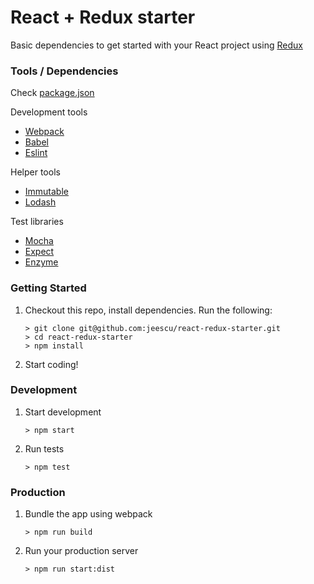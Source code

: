 # React + Redux starter

Basic dependencies to get started with your React project using [Redux](http://redux.js.org/)

### Tools / Dependencies

Check [package.json](https://github.com/jeescu/react-redux-starter/blob/master/package.json)

Development tools
* [Webpack](https://webpack.github.io/)
* [Babel](https://babeljs.io/)
* [Eslint](http://eslint.org/docs/user-guide/getting-started)

Helper tools
* [Immutable](https://github.com/facebook/immutable-js)
* [Lodash](https://github.com/lodash/lodash)

Test libraries
* [Mocha](https://mochajs.org/)
* [Expect](https://github.com/mjackson/expect)
* [Enzyme](https://github.com/airbnb/enzyme)


### Getting Started

1. Checkout this repo, install dependencies. Run the following:

	```
	> git clone git@github.com:jeescu/react-redux-starter.git
	> cd react-redux-starter
	> npm install
	```

2. Start coding!

### Development

1. Start development

	```
	> npm start
	```
2. Run tests

	```
	> npm test
	```

### Production

1. Bundle the app using webpack

	```
	> npm run build
	```

2. Run your production server

	```
	> npm run start:dist
	```
